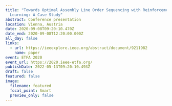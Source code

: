 ```yaml
---
title: "Towards Optimal Assembly Line Order Sequencing with Reinforcement
  Learning: A Case Study"
abstract: Conference presentation
location: Vienna, Austria
date: 2020-09-08T09:20:10.470Z
date_end: 2020-09-08T12:20:00.000Z
all_day: false
links:
  - url: https://ieeexplore.ieee.org/abstract/document/9211982
    name: paper
event: ETFA 2020
event_url: https://2020.ieee-etfa.org/
publishDate: 2022-05-13T09:20:10.493Z
draft: false
featured: false
image:
  filename: featured
  focal_point: Smart
  preview_only: false
---
```

